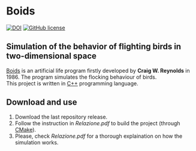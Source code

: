 # Boids
[![DOI](https://zenodo.org/badge/490634037.svg)](https://zenodo.org/badge/latestdoi/490634037)
[![GitHub license](https://img.shields.io/github/license/simop07/boids-2D-simulation)](https://github.com/simop07/boids-2D-simulation/blob/main/LICENSE)


## Simulation of the behavior of flighting birds in two-dimensional space

[Boids](https://en.wikipedia.org/wiki/Boids) is an artificial life program firstly developed by **Craig W. Reynolds** in 1986. The program simulates the flocking behaviour of birds.\
This project is written in [C++](https://isocpp.org/) programming language.
## Download and use

1) Download the last repository release.
2) Follow the instruction in _Relazione.pdf_ to build the project (through [CMake](https://cmake.org/)).
3) Please, check _Relazione.pdf_ for a thorough explaination on how the simulation works.